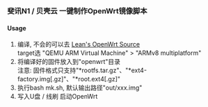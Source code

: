 ### 斐讯N1 / 贝壳云 一键制作OpenWrt镜像脚本
#### Usage
1. 编译, 不会的可以去 [Lean's OpenWrt Source](https://github.com/coolsnowwolf/lede "Lean's OpenWrt Source")  
   target选 "QEMU ARM Virtual Machine" > "ARMv8 multiplatform"
2. 将编译好的固件放入到"openwrt"目录  
   注意: 固件格式只支持"*rootfs.tar.gz"、"*ext4-factory.img\[.gz]"、"*root.ext4\[.gz]"
3. 执行bash mk.sh, 默认输出路径"out/xxx.img"
4. 写入U盘 / 线刷 启动OpenWrt
